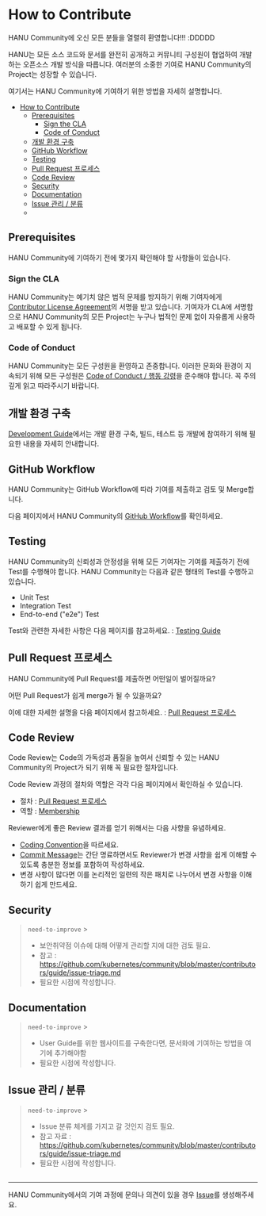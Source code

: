 # How to Contribute

HANU Community에 오신 모든 분들을 열렬히 환영합니다!!! :DDDDD

HANU는 모든 소스 코드와 문서를 완전히 공개하고 커뮤니티 구성원이 협업하여 개발하는 오픈소스 개발 방식을 따릅니다. 여러분의 소중한 기여로 HANU Community의 Project는 성장할 수 있습니다. 

여기서는 HANU Community에 기여하기 위한 방법을 자세히 설명합니다. 

- [How to Contribute](#how-to-contribute)
  - [Prerequisites](#prerequisites)
    - [Sign the CLA](#sign-the-cla)
    - [Code of Conduct](#code-of-conduct)
  - [개발 환경 구축](#개발-환경-구축)
  - [GitHub Workflow](#github-workflow)
  - [Testing](#testing)
  - [Pull Request 프로세스](#pull-request-프로세스)
  - [Code Review](#code-review)
  - [Security](#security)
  - [Documentation](#documentation)
  - [Issue 관리 / 분류](#issue-관리--분류)
  - [](#)
  

## Prerequisites

HANU Community에 기여하기 전에 몇가지 확인해야 할 사항들이 있습니다. 

### Sign the CLA

HANU Community는 예기치 않은 법적 문제를 방지하기 위해 기여자에게 [Contributor License Agreement](../CLA.md)의 서명을 받고 있습니다. 기여자가 CLA에 서명함으로 HANU Community의 모든 Project는 누구나 법적인 문제 없이 자유롭게 사용하고 배포할 수 있게 됩니다.  

### Code of Conduct

HANU Community는 모든 구성원을 환영하고 존중합니다. 이러한 문화와 환경이 지속되기 위해 모든 구성원은 [Code of Conduct / 행동 강령](../code-of-conduct.md)을 준수해야 합니다. 꼭 주의 깊게 읽고 따라주시기 바랍니다. 

## 개발 환경 구축

[Development Guide](../developing/README.md)에서는 개발 환경 구축, 빌드, 테스트 등 개발에 참여하기 위해 필요한 내용을 자세히 안내합니다.


## GitHub Workflow

HANU Community는 GitHub Workflow에 따라 기여를 제출하고 검토 및 Merge합니다. 

다음 페이지에서 HANU Community의 [GitHub Workflow](github-workflow.md)를 확인하세요. 


## Testing

HANU Community의 신뢰성과 안정성을 위해 모든 기여자는 기여를 제출하기 전에 Test를 수행해야 합니다. HANU Community는 다음과 같은 형태의 Test를 수행하고 있습니다. 

* Unit Test
* Integration Test
* End-to-end ("e2e") Test
  
Test와 관련한 자세한 사항은 다음 페이지를 참고하세요. : [Testing Guide](../developing/test.md) 


## Pull Request 프로세스

HANU Community에 Pull Request를 제출하면 어떤일이 벌어질까요? 

어떤 Pull Request가 쉽게 merge가 될 수 있을까요? 

이에 대한 자세한 설명을 다음 페이지에서 참고하세요. : [Pull Request 프로세스](pull-requests.md)


## Code Review

Code Review는 Code의 가독성과 품질을 높여서 신뢰할 수 있는 HANU Community의 Project가 되기 위해 꼭 필요한 절차입니다.  

Code Review 과정의 절차와 역할은 각각 다음 페이지에서 확인하실 수 있습니다. 

* 절차 : [Pull Request 프로세스](pull-requests.md)
* 역할 : [Membership](../governance/membership.md) 

Reviewer에게 좋은 Review 결과를 얻기 위해서는 다음 사항을 유념하세요. 

* [Coding Convention](../developing/coding-convention.md)을 따르세요.
* [Commit Message](https://chris.beams.io/posts/git-commit/)는 간단 명료하면서도 Reviewer가 변경 사항을 쉽게 이해할 수 있도록 충분한 정보를 포함하여 작성하세요.
* 변경 사항이 많다면 이를 논리적인 일련의 작은 패치로 나누어서 변경 사항을 이해하기 쉽게 만드세요.


## Security

> `need-to-improve` >
> * 보안취약점 이슈에 대해 어떻게 관리할 지에 대한 검토 필요. 
> * 참고 :  https://github.com/kubernetes/community/blob/master/contributors/guide/issue-triage.md
> * 필요한 시점에 작성합니다. 

## Documentation

> `need-to-improve` >
> * User Guide를 위한 웹사이트를 구축한다면, 문서화에 기여하는 방법을 여기에 추가해야함
> * 필요한 시점에 작성합니다. 


## Issue 관리 / 분류

> `need-to-improve` >
> * Issue 분류 체계를 가지고 갈 것인지 검토 필요. 
> * 참고 자료 : https://github.com/kubernetes/community/blob/master/contributors/guide/issue-triage.md
> * 필요한 시점에 작성합니다. 

## 


---

HANU Community에서의 기여 과정에 문의나 의견이 있을 경우 [Issue](https://github.com/openinfradev/community-draft/issues/new)를 생성해주세요. 
